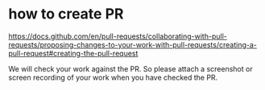 # how to create PR
https://docs.github.com/en/pull-requests/collaborating-with-pull-requests/proposing-changes-to-your-work-with-pull-requests/creating-a-pull-request#creating-the-pull-request

We will check your work against the PR. So please attach a screenshot or screen recording of your work when you have checked the PR.

